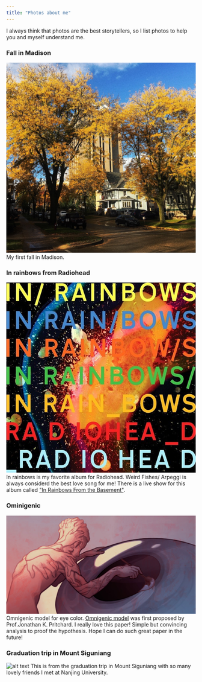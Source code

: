 ```yaml
---
title: "Photos about me"
---
```


I always think that photos are the best storytellers, so I list photos to help you and myself understand me.

### Fall in Madison
![alt text](https://github.com/jmiao24/personal_website/blob/master/content/photos/Fall_Madison.jpeg?raw=true)
My first fall in Madison.

### In rainbows from Radiohead
![alt text](https://github.com/jmiao24/personal_website/blob/master/content/photos/In_Rainbows.jpg?raw=true)
In rainbows is my favorite album for Radiohead. Weird Fishes/ Arpeggi is always considerd the best love song for me! There is a live show for this album called ["In Rainbows From the Basement"](https://www.youtube.com/watch?v=DWuAn6C8Mfc).

### Ominigenic
![alt text](https://github.com/jmiao24/personal_website/blob/master/content/photos/Omigenic.jpeg?raw=true)
Omnigenic model for eye color. [Omnigenic model](https://www.cell.com/cell/fulltext/S0092-8674(17)30629-3?_returnURL=https%3A%2F%2Flinkinghub.elsevier.com%2Fretrieve%2Fpii%2FS0092867417306293%3Fshowall%3Dtrue) was first proposed by Prof.Jonathan K. Pritchard. I really love this paper! Simple but convincing analysis to proof the hypothesis. Hope I can do such great paper in the future!

### Graduation trip in Mount Siguniang
![alt text](https://github.com/jmiao24/personal_website/blob/master/content/photos/Siguniang.jpeg?raw=true)
This is from the graduation trip in Mount Siguniang with so many lovely friends I met at Nanjing University.
